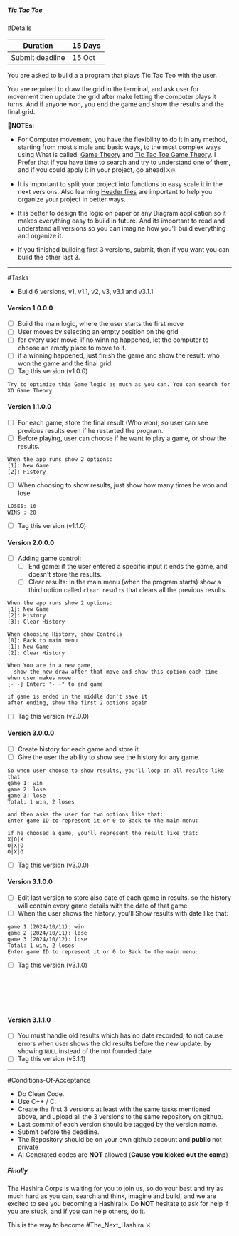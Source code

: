 ##### Tic Tac Toe

#Details

| Duration        | 15 Days |
| --------------- | ------- |
| Submit deadline | 15 Oct  |

You are asked to build a a program that plays Tic Tac Teo with the user.

You are required to draw the grid in the terminal, and ask user for movement then update the grid after make letting the computer plays it turns. And if anyone won, you end the game and show the results and the final grid.

**🚨NOTEs**: 
- For Computer movement, you have the flexibility to do it in any method, starting from most simple and basic ways, to the most complex ways using What is called: [Game Theory](https://en.wikipedia.org/wiki/Game_theory) and [Tic Tac Toe Game Theory](https://blogs.cornell.edu/info2040/2015/10/21/game-theory-in-tic-tac-toe/).
	I Prefer that if you have time to search and try to understand one of them, and if you could apply it in your project, go ahead!⚔️🔥
	
- It is important to split your project into functions to easy scale it in the next versions. Also learning [Header files](https://youtu.be/0TCh01BBlrM?si=j5Baug1MyBhRo4zj) are important to help you organize your project in better ways.

- It is better to design the logic on paper or any Diagram application so it makes everything easy to build in future. And its important to read and understand all versions so you can imagine how you'll build everything and organize it.

- If you finished building first 3 versions, submit, then if you want you can build the other last 3.

---------

#Tasks
- Build 6 versions, v1, v1.1, v2, v3, v3.1 and v3.1.1
#### Version 1.0.0.0
- [ ] Build the main logic, where the user starts the first move
- [ ] User moves by selecting an empty position on the grid
- [ ] for every user move, if no winning happened, let the computer to choose an empty place to move to it.
- [ ] if a winning happened, just finish the game and show the result: who won the game and the final grid.
- [ ] Tag this version (v1.0.0)

``` Optional
Try to optimize this Game logic as much as you can. You can search for XO Game Theory
```

#### Version 1.1.0.0
- [ ] For each game, store the final result (Who won), so user can see previous results even if he restarted the program.
- [ ] Before playing, user can choose if he want to play a game, or show the results.
```
When the app runs show 2 options:
[1]: New Game
[2]: History
```
- [ ] When choosing to show results, just show how many times he won and lose
```
LOSES: 10
WINS : 20
```
- [ ] Tag this version (v1.1.0)

#### Version 2.0.0.0
- [ ] Adding game control:
	- [ ] End game: if the user entered a specific input it ends the game, and doesn't store the results.
	- [ ] Clear results: In the main menu (when the program starts) show a third option called `clear results` that clears all the previous results.
```
When the app runs show 2 options:
[1]: New Game
[2]: History
[3]: Clear History
```

```
When choosing History, show Controls
[0]: Back to main menu
[1]: New Game
[2]: Clear History
```

```
When You are in a new game, 
- show the new draw after that move and show this option each time when user makes move:
[- -] Enter: "- -" to end game
```

```
if game is ended in the middle don't save it
after ending, show the first 2 options again
```
- [ ] Tag this version (v2.0.0)

#### Version 3.0.0.0
- [ ] Create history for each game and store it.
- [ ] Give the user the ability to show see the history for any game.
```
So when user choose to show results, you'll loop on all results like that
game 1: win
game 2: lose
game 3: lose
Total: 1 win, 2 loses

and then asks the user for two options like that:
Enter game ID to represent it or 0 to Back to the main menu: 

if he choosed a game, you'll represent the result like that:
X|O|X
O|X|O
O|X|O
```
- [ ] Tag this version (v3.0.0)

#### Version 3.1.0.0
- [ ]  Edit last version to store also date of each game in results. so the history will contain every game details with the date of that game.
- [ ] When the user shows the history, you'll Show results with date like that:
```
game 1 (2024/10/11): win
game 2 (2024/10/11): lose
game 3 (2024/10/12): lose
Total: 1 win, 2 loses
Enter game ID to represent it or 0 to Back to the main menu:
```
- [ ] Tag this version (v3.1.0)
<br><br><br><br><br><br>
#### Version 3.1.1.0
- [ ] You must handle old results which has no date recorded, to not cause errors when user shows the old results before the new update. by showing `NULL` instead of the not founded date
- [ ] Tag this version (v3.1.1)

--------

#Conditions-Of-Acceptance
- Do Clean Code.
- Use C++ / C.
- Create the first 3 versions at least with the same tasks mentioned above, and upload all the 3 versions to the same repository on github.
- Last commit of each version should be tagged by the version name.
- Submit before the deadline.
- The Repository should be on your own github account and **public** not private
- AI Generated codes are **NOT** allowed (**Cause you kicked out the camp**)
##### Finally 
The Hashira Corps is waiting for you to join us, so do your best and try as much hard as you can, search and think, imagine and build, and we are excited to see you becoming a Hashira!⚔️
Do **NOT** hesitate to ask for help if you are stuck, and if you can help others, do it.

This is the way to become #The_Next_Hashira ⚔️